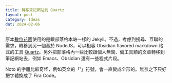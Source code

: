 ```yaml
---
title: 轉移筆記網站到 Quartz
layout: post
category: Ideas
dat: 2024-02-06
---
```


原本[數位花園](https://yfwu.pro)使用的是跟部落格本站一樣的 Jekyll。不過，考慮到搜尋、互聯的需求，轉移到另一個基於 NodeJS，可以相容 Obsidian flavored markdown 格式的工具 [Quartz](http://quartz.jzhao.xyz)。另外把部落格內一些比較跟個人無關、偏工具類的文章轉移到筆記網站去，例如 Emacs、Obsidian 還有一些程式片段。

Noto 的字體比較奇怪，例如英文的「'」符號，會一直變成全形的。無奈之下只好把字體換成了 Fira Code。
